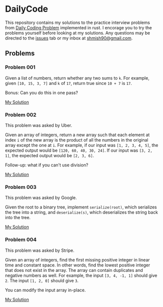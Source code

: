 # DailyCode
This repository contains my solutions to the practice interview problems from [Daily Coding Problem](https://www.dailycodingproblem.com/) implemented in rust.  I encorage you to try the problems yourself before looking at my solutions.  Any questions may be directed to the [issues](https://github.com/shmishtopher/DailyCode/issues) tab or my inbox at shmish90@gmail.com.

## Problems

### Problem 001
Given a list of numbers, return whether any two sums to `k`. For example, 
given `[10, 15, 3, 7]` and `k` of `17`, return true since `10 + 7` is `17`.

Bonus: Can you do this in one pass?

[My Solution](https://github.com/shmishtopher/DailyCode/blob/master/problem_001/src/main.rs)


### Problem 002
This problem was asked by Uber.

Given an array of integers, return a new array such that each element at
index `i` of the new array is the product of all the numbers in the original
array except the one at `i`. For example, if our input was `[1, 2, 3, 4, 5]`,
the expected output would be `[120, 60, 40, 30, 24]`. If our input was
`[3, 2, 1]`, the expected output would be `[2, 3, 6]`. 

Follow-up: what if you can't use division?

[My Solution](https://github.com/shmishtopher/DailyCode/blob/master/problem_002/src/main.rs)


### Problem 003 
This problem was asked by Google.

Given the root to a binary tree, implement `serialize(root)`, which 
serializes the tree into a string, and `deserialize(s)`, which
deserializes the string back into the tree.

[My Solution](https://github.com/shmishtopher/DailyCode/blob/master/problem_003/src/main.rs)


### Problem 004 
This problem was asked by Stripe.

Given an array of integers, find the first missing positive integer in 
linear time and constant space. In other words, find the lowest positive
integer that does not exist in the array. The array can contain duplicates 
and negative numbers as well. For example, the input `[3, 4, -1, 1]` should 
give `2`. The input `[1, 2, 0]` should give `3`. 

You can modify the input array in-place.

[My Solution](https://github.com/shmishtopher/DailyCode/blob/master/problem_004/src/main.rs)
